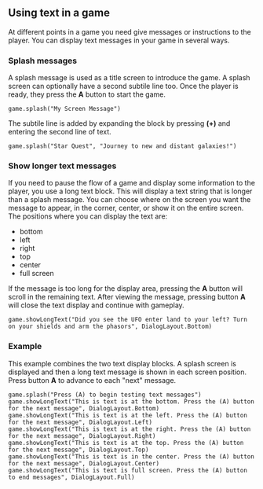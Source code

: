 ## Using text in a game

At different points in a game you need give messages or instructions to the player. You can display text messages in your game in several ways. 

### Splash messages

A splash message is used as a title screen to introduce the game. A splash screen can optionally have a second subtile line too. Once the player is ready, they press the **A** button to start the game.

```blocks
game.splash("My Screen Message")
```

The subtile line is added by expanding the block by pressing **(+)** and entering the second line of text.

```blocks
game.splash("Star Quest", "Journey to new and distant galaxies!")
```

### Show longer text messages

If you need to pause the flow of a game and display some information to the player, you use a long text block. This will display a text string that is longer than a splash message. You can choose where on the screen you want the message to appear, in the corner, center, or show it on the entire screen. The positions where you can display the text are:

* bottom
* left
* right
* top
* center
* full screen

If the message is too long for the display area, pressing the **A** button will scroll in the remaining text. After viewing the message, pressing button **A** will close the text display and continue with gameplay.

```blocks
game.showLongText("Did you see the UFO enter land to your left? Turn on your shields and arm the phasors", DialogLayout.Bottom)
```

### Example

This example combines the two text display blocks. A splash screen is displayed and then a long text message is shown in each screen position. Press button **A** to advance to each "next" message.

```blocks
game.splash("Press (A) to begin testing text messages")
game.showLongText("This is text is at the bottom. Press the (A) button for the next message", DialogLayout.Bottom)
game.showLongText("This is text is at the left. Press the (A) button for the next message", DialogLayout.Left)
game.showLongText("This is text is at the right. Press the (A) button for the next message", DialogLayout.Right)
game.showLongText("This is text is at the top. Press the (A) button for the next message", DialogLayout.Top)
game.showLongText("This is text is in the center. Press the (A) button for the next message", DialogLayout.Center)
game.showLongText("This is text is full screen. Press the (A) button to end messages", DialogLayout.Full)
```
